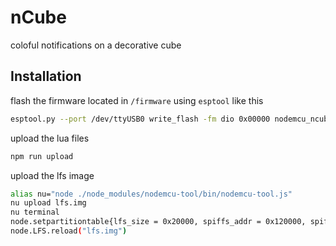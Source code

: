 # nCube
coloful notifications on a decorative cube

## Installation

flash the firmware located in `/firmware` using `esptool` like this
```bash
esptool.py --port /dev/ttyUSB0 write_flash -fm dio 0x00000 nodemcu_ncube_20201116.bin
```

upload the lua files
```bash
npm run upload
```

upload the lfs image
```bash
alias nu="node ./node_modules/nodemcu-tool/bin/nodemcu-tool.js"
nu upload lfs.img
nu terminal
node.setpartitiontable{lfs_size = 0x20000, spiffs_addr = 0x120000, spiffs_size = 0x20000}
node.LFS.reload("lfs.img")
```

